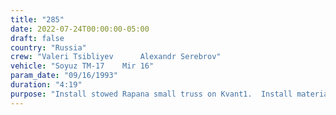 ```yaml
---
title: "285"
date: 2022-07-24T00:00:00-05:00
draft: false
country: "Russia"
crew: "Valeri Tsibliyev      Alexandr Serebrov"
vehicle: "Soyuz TM-17    Mir 16"
param_date: "09/16/1993"
duration: "4:19"
purpose: "Install stowed Rapana small truss on Kvant1.  Install material samples (Indikator, Plenka5, Strakhovka)"
---
```

